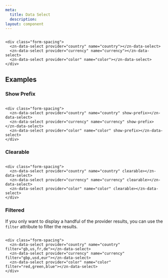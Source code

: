 ```yaml
---
meta:
  title: Data Select
  description:
layout: component
---
```


```html:preview

<div class="form-spacing">
  <zn-data-select provider="country" name="country"></zn-data-select>
  <zn-data-select provider="currency" name="currency"></zn-data-select>
  <zn-data-select provider="color" name="color"></zn-data-select>
</div>
```

## Examples

### Show Prefix

```html:preview

<div class="form-spacing">
  <zn-data-select provider="country" name="country" show-prefix></zn-data-select>
  <zn-data-select provider="currency" name="currency" show-prefix></zn-data-select>
  <zn-data-select provider="color" name="color" show-prefix></zn-data-select>
</div>
```

### Clearable

```html:preview

<div class="form-spacing">
  <zn-data-select provider="country" name="country" clearable></zn-data-select>
  <zn-data-select provider="currency" name="currency" clearable></zn-data-select>
  <zn-data-select provider="color" name="color" clearable></zn-data-select>
</div>
```

### Filtered

If you only want to display a handful of the provider results, you can use the `filter` attribute to filter the
results.

```html:preview

<div class="form-spacing">
  <zn-data-select provider="country" name="country" filter="gb,us,fr,de"></zn-data-select>
  <zn-data-select provider="currency" name="currency" filter="gbp,usd,eur"></zn-data-select>
  <zn-data-select provider="color" name="color" filter="red,green,blue"></zn-data-select>
</div>
```